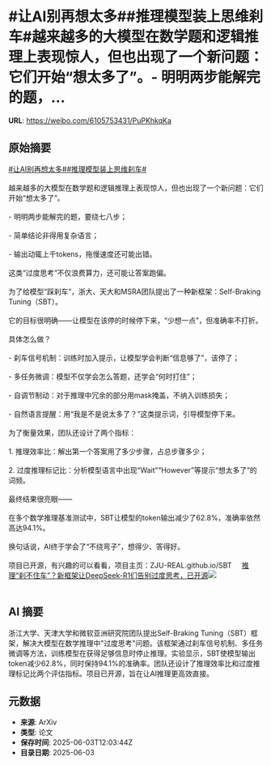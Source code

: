 # #让AI别再想太多##推理模型装上思维刹车#越来越多的大模型在数学题和逻辑推理上表现惊人，但也出现了一个新问题：它们开始“想太多了”。- 明明两步能解完的题，...

**URL**: https://weibo.com/6105753431/PuPKhkqKa

## 原始摘要

<a href="https://m.weibo.cn/search?containerid=231522type%3D1%26t%3D10%26q%3D%23%E8%AE%A9AI%E5%88%AB%E5%86%8D%E6%83%B3%E5%A4%AA%E5%A4%9A%23&amp;extparam=%23%E8%AE%A9AI%E5%88%AB%E5%86%8D%E6%83%B3%E5%A4%AA%E5%A4%9A%23" data-hide=""><span class="surl-text">#让AI别再想太多#</span></a><a href="https://m.weibo.cn/search?containerid=231522type%3D1%26t%3D10%26q%3D%23%E6%8E%A8%E7%90%86%E6%A8%A1%E5%9E%8B%E8%A3%85%E4%B8%8A%E6%80%9D%E7%BB%B4%E5%88%B9%E8%BD%A6%23&amp;extparam=%23%E6%8E%A8%E7%90%86%E6%A8%A1%E5%9E%8B%E8%A3%85%E4%B8%8A%E6%80%9D%E7%BB%B4%E5%88%B9%E8%BD%A6%23" data-hide=""><span class="surl-text">#推理模型装上思维刹车#</span></a><br><br>越来越多的大模型在数学题和逻辑推理上表现惊人，但也出现了一个新问题：它们开始“想太多了”。<br><br>- 明明两步能解完的题，要绕七八步；<br><br>- 简单结论非得用复杂语言；<br><br>- 输出动辄上千tokens，拖慢速度还可能出错。<br><br>这类“过度思考”不仅浪费算力，还可能让答案跑偏。<br><br>为了给模型“踩刹车”，浙大、天大和MSRA团队提出了一种新框架：Self-Braking Tuning（SBT）。<br><br>它的目标很明确——让模型在该停的时候停下来，“少想一点”，但准确率不打折。<br><br>具体怎么做？<br><br>- 刹车信号机制：训练时加入提示，让模型学会判断“信息够了”，该停了；<br><br>- 多任务微调：模型不仅学会怎么答题，还学会“何时打住”；<br><br>- 自调节制动：对于推理中冗余的部分用mask掩盖，不纳入训练损失；<br><br>- 自然语言提醒：用“我是不是说太多了？”这类提示词，引导模型停下来。<br><br>为了衡量效果，团队还设计了两个指标：<br><br>1. 推理效率比：解出第一个答案用了多少步骤，占总步骤多少；<br><br>2. 过度推理标记比：分析模型语言中出现“Wait”“However”等提示“想太多了”的词频。<br><br>最终结果很亮眼——  <br><br>在多个数学推理基准测试中，SBT让模型的token输出减少了62.8%，准确率依然高达94.1%。<br><br>换句话说，AI终于学会了“不绕弯子”，想得少、答得好。<br><br>项目已开源，有兴趣的可以看看，项目主页：ZJU-REAL.github.io/SBT <a href="https://weibo.com/ttarticle/p/show?id=2309405173487538143363" data-hide=""><span class="url-icon"><img style="width: 1rem;height: 1rem" src="https://h5.sinaimg.cn/upload/2015/09/25/3/timeline_card_small_article_default.png" referrerpolicy="no-referrer"></span><span class="surl-text">推理“刹不住车”？新框架让DeepSeek-R1们告别过度思考，已开源</span></a><img style="" src="https://tvax4.sinaimg.cn/large/006Fd7o3gy1i227xjwlv6j30np0dcgoj.jpg" referrerpolicy="no-referrer"><br><br>

## AI 摘要

浙江大学、天津大学和微软亚洲研究院团队提出Self-Braking Tuning（SBT）框架，解决大模型在数学推理中"过度思考"问题。该框架通过刹车信号机制、多任务微调等方法，训练模型在获得足够信息时停止推理。实验显示，SBT使模型输出token减少62.8%，同时保持94.1%的准确率。团队还设计了推理效率比和过度推理标记比两个评估指标。项目已开源，旨在让AI推理更高效直接。

## 元数据

- **来源**: ArXiv
- **类型**: 论文
- **保存时间**: 2025-06-03T12:03:44Z
- **目录日期**: 2025-06-03
